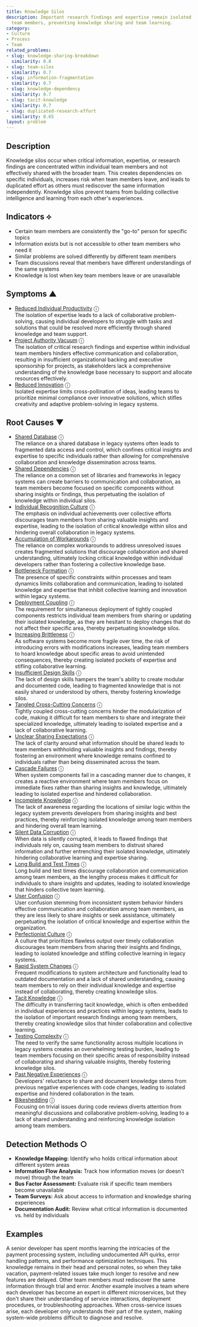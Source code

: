 ```yaml
---
title: Knowledge Silos
description: Important research findings and expertise remain isolated to individual
  team members, preventing knowledge sharing and team learning.
category:
- Culture
- Process
- Team
related_problems:
- slug: knowledge-sharing-breakdown
  similarity: 0.8
- slug: team-silos
  similarity: 0.7
- slug: information-fragmentation
  similarity: 0.7
- slug: knowledge-dependency
  similarity: 0.7
- slug: tacit-knowledge
  similarity: 0.7
- slug: duplicated-research-effort
  similarity: 0.65
layout: problem
---
```


## Description

Knowledge silos occur when critical information, expertise, or research findings are concentrated within individual team members and not effectively shared with the broader team. This creates dependencies on specific individuals, increases risk when team members leave, and leads to duplicated effort as others must rediscover the same information independently. Knowledge silos prevent teams from building collective intelligence and learning from each other's experiences.


## Indicators ⟡

- Certain team members are consistently the "go-to" person for specific topics
- Information exists but is not accessible to other team members who need it
- Similar problems are solved differently by different team members
- Team discussions reveal that members have different understandings of the same systems
- Knowledge is lost when key team members leave or are unavailable


## Symptoms ▲

- [Reduced Individual Productivity](reduced-individual-productivity.md) <span class="info-tooltip" title="Confidence: 0.380, Strength: 0.640">ⓘ</span>
<br/>  The isolation of expertise leads to a lack of collaborative problem-solving, causing individual developers to struggle with tasks and solutions that could be resolved more efficiently through shared knowledge and team support.
- [Project Authority Vacuum](project-authority-vacuum.md) <span class="info-tooltip" title="Confidence: 0.329, Strength: 0.634">ⓘ</span>
<br/>  The isolation of critical research findings and expertise within individual team members hinders effective communication and collaboration, resulting in insufficient organizational backing and executive sponsorship for projects, as stakeholders lack a comprehensive understanding of the knowledge base necessary to support and allocate resources effectively.
- [Reduced Innovation](reduced-innovation.md) <span class="info-tooltip" title="Confidence: 0.303, Strength: 0.683">ⓘ</span>
<br/>  Isolated expertise limits cross-pollination of ideas, leading teams to prioritize minimal compliance over innovative solutions, which stifles creativity and adaptive problem-solving in legacy systems.

## Root Causes ▼

- [Shared Database](shared-database.md) <span class="info-tooltip" title="Confidence: 0.564, Strength: 0.917">ⓘ</span>
<br/>  The reliance on a shared database in legacy systems often leads to fragmented data access and control, which confines critical insights and expertise to specific individuals rather than allowing for comprehensive collaboration and knowledge dissemination across teams.
- [Shared Dependencies](shared-dependencies.md) <span class="info-tooltip" title="Confidence: 0.556, Strength: 0.916">ⓘ</span>
<br/>  The reliance on a common set of libraries and frameworks in legacy systems can create barriers to communication and collaboration, as team members become focused on specific components without sharing insights or findings, thus perpetuating the isolation of knowledge within individual silos.
- [Individual Recognition Culture](individual-recognition-culture.md) <span class="info-tooltip" title="Confidence: 0.469, Strength: 0.892">ⓘ</span>
<br/>  The emphasis on individual achievements over collective efforts discourages team members from sharing valuable insights and expertise, leading to the isolation of critical knowledge within silos and hindering overall collaboration in legacy systems.
- [Accumulation of Workarounds](accumulation-of-workarounds.md) <span class="info-tooltip" title="Confidence: 0.445, Strength: 0.770">ⓘ</span>
<br/>  The reliance on complex workarounds to address unresolved issues creates fragmented solutions that discourage collaboration and shared understanding, ultimately locking critical knowledge within individual developers rather than fostering a collective knowledge base.
- [Bottleneck Formation](bottleneck-formation.md) <span class="info-tooltip" title="Confidence: 0.439, Strength: 0.900">ⓘ</span>
<br/>  The presence of specific constraints within processes and team dynamics limits collaboration and communication, leading to isolated knowledge and expertise that inhibit collective learning and innovation within legacy systems.
- [Deployment Coupling](deployment-coupling.md) <span class="info-tooltip" title="Confidence: 0.428, Strength: 0.796">ⓘ</span>
<br/>  The requirement for simultaneous deployment of tightly coupled components restricts individual team members from sharing or updating their isolated knowledge, as they are hesitant to deploy changes that do not affect their specific area, thereby perpetuating knowledge silos.
- [Increasing Brittleness](increasing-brittleness.md) <span class="info-tooltip" title="Confidence: 0.420, Strength: 0.807">ⓘ</span>
<br/>  As software systems become more fragile over time, the risk of introducing errors with modifications increases, leading team members to hoard knowledge about specific areas to avoid unintended consequences, thereby creating isolated pockets of expertise and stifling collaborative learning.
- [Insufficient Design Skills](insufficient-design-skills.md) <span class="info-tooltip" title="Confidence: 0.409, Strength: 0.884">ⓘ</span>
<br/>  The lack of design skills hampers the team's ability to create modular and documented code, leading to fragmented knowledge that is not easily shared or understood by others, thereby fostering knowledge silos.
- [Tangled Cross-Cutting Concerns](tangled-cross-cutting-concerns.md) <span class="info-tooltip" title="Confidence: 0.402, Strength: 0.881">ⓘ</span>
<br/>  Tightly coupled cross-cutting concerns hinder the modularization of code, making it difficult for team members to share and integrate their specialized knowledge, ultimately leading to isolated expertise and a lack of collaborative learning.
- [Unclear Sharing Expectations](unclear-sharing-expectations.md) <span class="info-tooltip" title="Confidence: 0.370, Strength: 0.916">ⓘ</span>
<br/>  The lack of clarity around what information should be shared leads to team members withholding valuable insights and findings, thereby fostering an environment where knowledge remains confined to individuals rather than being disseminated across the team.
- [Cascade Failures](cascade-failures.md) <span class="info-tooltip" title="Confidence: 0.363, Strength: 0.725">ⓘ</span>
<br/>  When system components fail in a cascading manner due to changes, it creates a reactive environment where team members focus on immediate fixes rather than sharing insights and knowledge, ultimately leading to isolated expertise and hindered collaboration.
- [Incomplete Knowledge](incomplete-knowledge.md) <span class="info-tooltip" title="Confidence: 0.356, Strength: 0.896">ⓘ</span>
<br/>  The lack of awareness regarding the locations of similar logic within the legacy system prevents developers from sharing insights and best practices, thereby reinforcing isolated knowledge among team members and hindering overall team learning.
- [Silent Data Corruption](silent-data-corruption.md) <span class="info-tooltip" title="Confidence: 0.342, Strength: 0.740">ⓘ</span>
<br/>  When data is silently corrupted, it leads to flawed findings that individuals rely on, causing team members to distrust shared information and further entrenching their isolated knowledge, ultimately hindering collaborative learning and expertise sharing.
- [Long Build and Test Times](long-build-and-test-times.md) <span class="info-tooltip" title="Confidence: 0.339, Strength: 0.770">ⓘ</span>
<br/>  Long build and test times discourage collaboration and communication among team members, as the lengthy process makes it difficult for individuals to share insights and updates, leading to isolated knowledge that hinders collective team learning.
- [User Confusion](user-confusion.md) <span class="info-tooltip" title="Confidence: 0.330, Strength: 0.875">ⓘ</span>
<br/>  User confusion stemming from inconsistent system behavior hinders effective communication and collaboration among team members, as they are less likely to share insights or seek assistance, ultimately perpetuating the isolation of critical knowledge and expertise within the organization.
- [Perfectionist Culture](perfectionist-culture.md) <span class="info-tooltip" title="Confidence: 0.327, Strength: 0.813">ⓘ</span>
<br/>  A culture that prioritizes flawless output over timely collaboration discourages team members from sharing their insights and findings, leading to isolated knowledge and stifling collective learning in legacy systems.
- [Rapid System Changes](rapid-system-changes.md) <span class="info-tooltip" title="Confidence: 0.325, Strength: 0.666">ⓘ</span>
<br/>  Frequent modifications to system architecture and functionality lead to outdated documentation and a lack of shared understanding, causing team members to rely on their individual knowledge and expertise instead of collaborating, thereby creating knowledge silos.
- [Tacit Knowledge](tacit-knowledge.md) <span class="info-tooltip" title="Confidence: 0.319, Strength: 0.798">ⓘ</span>
<br/>  The difficulty in transferring tacit knowledge, which is often embedded in individual experiences and practices within legacy systems, leads to the isolation of important research findings among team members, thereby creating knowledge silos that hinder collaboration and collective learning.
- [Testing Complexity](testing-complexity.md) <span class="info-tooltip" title="Confidence: 0.316, Strength: 0.836">ⓘ</span>
<br/>  The need to verify the same functionality across multiple locations in legacy systems creates an overwhelming testing burden, leading to team members focusing on their specific areas of responsibility instead of collaborating and sharing valuable insights, thereby fostering knowledge silos.
- [Past Negative Experiences](past-negative-experiences.md) <span class="info-tooltip" title="Confidence: 0.303, Strength: 0.819">ⓘ</span>
<br/>  Developers' reluctance to share and document knowledge stems from previous negative experiences with code changes, leading to isolated expertise and hindered collaboration in the team.
- [Bikeshedding](bikeshedding.md) <span class="info-tooltip" title="Confidence: 0.302, Strength: 0.818">ⓘ</span>
<br/>  Focusing on trivial issues during code reviews diverts attention from meaningful discussions and collaborative problem-solving, leading to a lack of shared understanding and reinforcing knowledge isolation among team members.

## Detection Methods ○

- **Knowledge Mapping:** Identify who holds critical information about different system areas
- **Information Flow Analysis:** Track how information moves (or doesn't move) through the team
- **Bus Factor Assessment:** Evaluate risk if specific team members become unavailable
- **Team Surveys:** Ask about access to information and knowledge sharing experiences
- **Documentation Audit:** Review what critical information is documented vs. held by individuals


## Examples

A senior developer has spent months learning the intricacies of the payment processing system, including undocumented API quirks, error handling patterns, and performance optimization techniques. This knowledge remains in their head and personal notes, so when they take vacation, payment-related issues take much longer to resolve and new features are delayed. Other team members must rediscover the same information through trial and error. Another example involves a team where each developer has become an expert in different microservices, but they don't share their understanding of service interactions, deployment procedures, or troubleshooting approaches. When cross-service issues arise, each developer only understands their part of the system, making system-wide problems difficult to diagnose and resolve.
